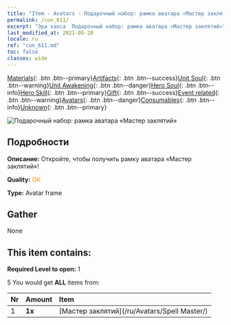 ```yaml
---
title: "Item - Avatars - Подарочный набор: рамка аватара «Мастер заклятий»"
permalink: /con_611/
excerpt: "Эра хаоса  Подарочный набор: рамка аватара «Мастер заклятий»"
last_modified_at: 2021-05-28
locale: ru
ref: "con_611.md"
toc: false
classes: wide
---
```

 [Materials](/ItemsRU/){: .btn .btn--primary}[Artifacts](/ItemsRU/Artifacts/){: .btn .btn--success}[Unit Soul](/ItemsRU/UnitSoul/){: .btn .btn--warning}[Unit Awakening](/ItemsRU/UnitAwakening/){: .btn .btn--danger}[Hero Soul](/ItemsRU/HeroSoul/){: .btn .btn--info}[Hero Skill](/ItemsRU/HeroSkill/){: .btn .btn--primary}[Gift](/ItemsRU/Gift/){: .btn .btn--success}[Event related](/ItemsRU/Events/){: .btn .btn--warning}[Avatars](/ItemsRU/Avatars/){: .btn .btn--danger}[Consumables](/ItemsRU/Consumables/){: .btn .btn--info}[Unknown](/ItemsRU/Unknown/){: .btn .btn--primary}

 ![Подарочный набор: рамка аватара «Мастер заклятий»](/images/t/i_907003.png)

## Подробности
 **Описание:** Откройте, чтобы получить рамку аватара «Мастер заклятий»!

 **Quality:** <span style="color: #FF8C00">OK</span>

 **Type:** Avatar frame

## Gather

  None

## This item contains:

 **Required Level to open:** 1

 5 You would get **ALL** items  from:

  | Nr | Amount |     Item    |
  |:---|:-------|:------------|
  | 1 |  **1x** | [Мастер заклятий](/ru/Avatars/Spell Master/) |  | 
